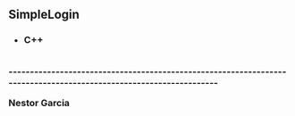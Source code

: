 <h2>SimpleLogin</h2>
<h3><ul><li>C++</ul></li>

<br>
------------------------------------------------------------------------------------------------------------------

<p> <b>Nestor Garcia</b></p>

